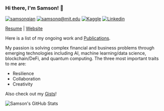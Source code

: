 ### Hi there, I'm Samson! 👋

<!--
**samsonq/samsonq** is a ✨ _special_ ✨ repository because its `README.md` (this file) appears on your GitHub profile.

Here are some ideas to get you started:

- 🔭 I’m currently working on ...
- 🌱 I’m currently learning ...
- 👯 I’m looking to collaborate on ...
- 🤔 I’m looking for help with ...
- 💬 Ask me about ...
- 📫 How to reach me: ...
- 😄 Pronouns: ...
- ⚡ Fun fact: ...
-->

[![samsonqian](https://img.shields.io/static/v1?label=samsonqian&message=%20&color=yellow&logo=&style=flat-square&logoColor=white)](https://samsonqian.com/)
[![samsonq@mit.edu](https://img.shields.io/static/v1?label=samsonq@mit.edu&message=%20&color=921D1D&logo=gmail&style=flat-square&logoColor=white)](mailto:samsonq@mit.edu)
[![Kaggle](https://img.shields.io/static/v1?label=Kaggle&message=%20&color=1ca0f1&logo=Kaggle&style=flat-square&logoColor=white)](https://www.kaggle.com/samsonqian)
[![Linkedin](https://img.shields.io/static/v1?label=Linkedin&message=%20&color=0e76a8&logo=Linkedin&style=flat-square&logoColor=white)](https://www.linkedin.com/in/samsonq)
<!--[![Twitter](https://img.shields.io/static/v1?label=Twitter&message=%20&color=1ca0f1&logo=Twitter&style=flat-square&logoColor=white)](https://www.twitter.com/samsonqian)-->

[Resume](https://github.com/samsonq/samsonq.github.io/tree/master/assets/samsonqian.pdf) | [Website](www.samsonqian.com)

Here is a list of my ongoing work and [Publications](https://github.com/samsonq/Publications).

My passion is solving complex financial and business problems through emerging technologies including AI, machine learning/data science, blockchain/DeFi, and quantum computing. The three most important traits to me are:

- Resilience
- Collaboration
- Creativity

Also check out my [Gists](https://gist.github.com/samsonq)! 

![Samson's GitHub Stats](https://github-readme-stats.vercel.app/api?username=samsonq&count_private=true&show_icones=true&theme=default)

<!--
<table><tr><td valign="top" width="50%">

### About me

- :notebook: I'm a software engineer
- :pushpin: Interests: **Machine Learning**, **Data Science**, IoT, **Web Applications**
- :computer: Languages and Tools: <img height="30" src="https://raw.githubusercontent.com/burnpiro/burnpiro/master/images/tf-logo.png" /><img height="30" src="https://raw.githubusercontent.com/burnpiro/burnpiro/master/images/python.png" /><img style="line-height: 20" height="30" src="https://raw.githubusercontent.com/burnpiro/burnpiro/master/images/javascript.png" /><img height="30" src="https://raw.githubusercontent.com/burnpiro/burnpiro/master/images/nodejs.png" /><img height="30" src="https://raw.githubusercontent.com/burnpiro/burnpiro/master/images/ubuntu.png" /><img height="30" src="https://raw.githubusercontent.com/burnpiro/burnpiro/master/images/github.png" />
- :microscope: If you want to check my recent project/talks/staff check out [My Work](https://erdem.pl/pages/work) section on the website
- :bicyclist: When not working/learning I'm probably on the bike... somewhere

</td><td valign="top" width="50%">
<!--
### On my blog
<!-- blog starts -->
  <!--
* [DengAI - Data preprocessing](https://erdem.pl/2020/08/deng-ai-data-preprocessing) - Aug 03 2020
* [DengAI - How to approach Data Science competitions? (EDA)](https://erdem.pl/2020/07/deng-ai-how-to-approach-data-science-competitions-eda) - Jul 31 2020
* [Evolution of Extreme Learning Machines](https://erdem.pl/2020/07/evolution-of-extreme-learning-machines) - Jul 23 2020
* [Finding correlations in time series data](https://erdem.pl/2020/06/finding-correlations-in-time-series-data) - Jun 28 2020
* [Introduction to Extreme Learning Machines](https://erdem.pl/2020/05/introduction-to-extreme-learning-machines) - May 13 2020
<!-- blog ends -->
<!--
More on [erdem.pl](https://erdem.pl/) or [Medium](https://medium.com/@kemalpiro)
</td></tr></table>
-->
